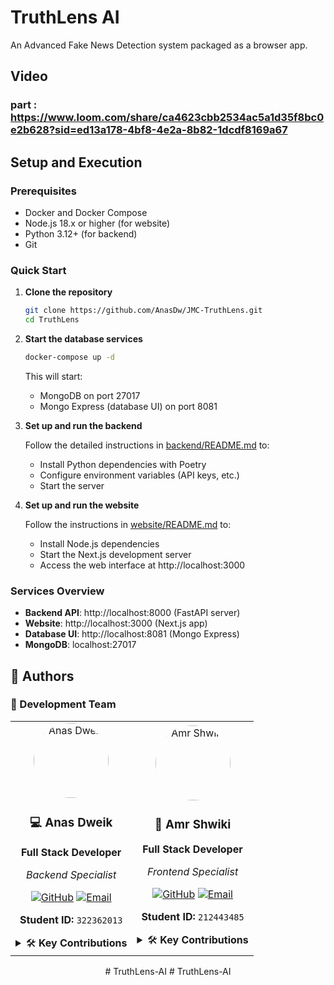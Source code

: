 # TruthLens AI

An Advanced Fake News Detection system packaged as a browser app.

## Video
### part : https://www.loom.com/share/ca4623cbb2534ac5a1d35f8bc0e2b628?sid=ed13a178-4bf8-4e2a-8b82-1dcdf8169a67


## Setup and Execution

### Prerequisites

- Docker and Docker Compose
- Node.js 18.x or higher (for website)
- Python 3.12+ (for backend)
- Git

### Quick Start

1. **Clone the repository**
   ```bash
   git clone https://github.com/AnasDw/JMC-TruthLens.git
   cd TruthLens
   ```

2. **Start the database services**
   ```bash
   docker-compose up -d
   ```
   This will start:
   - MongoDB on port 27017
   - Mongo Express (database UI) on port 8081

3. **Set up and run the backend**
   
   Follow the detailed instructions in [backend/README.md](./backend/README.md) to:
   - Install Python dependencies with Poetry
   - Configure environment variables (API keys, etc.)
   - Start the server

4. **Set up and run the website**
   
   Follow the instructions in [website/README.md](./website/README.md) to:
   - Install Node.js dependencies
   - Start the Next.js development server
   - Access the web interface at http://localhost:3000


### Services Overview

- **Backend API**: http://localhost:8000 (FastAPI server)
- **Website**: http://localhost:3000 (Next.js app)
- **Database UI**: http://localhost:8081 (Mongo Express)
- **MongoDB**: localhost:27017


## 👥 Authors

<div >

### 🚀 Development Team

<table align="center">
<tr>
<td align="center" width="50%">
<a href="https://github.com/Anas-Emad-Dweik">
<img src="https://github.com/Anas-Emad-Dweik.png" width="120px" alt="Anas Dweik" style="border-radius: 50%;"/>
</a>
<br/>
<h3>💻 Anas Dweik</h3>
<p><strong>Full Stack Developer</strong></p>
<p><em>Backend Specialist</em></p>

[![GitHub](https://img.shields.io/badge/GitHub-100000?style=for-the-badge&logo=github&logoColor=white)](https://github.com/Anas-Emad-Dweik)
[![Email](https://img.shields.io/badge/Email-D14836?style=for-the-badge&logo=gmail&logoColor=white)](mailto:aansdw@edu.jmc.ac.il)

**Student ID:** `322362013`

<details>
<summary>🛠️ <strong>Key Contributions</strong></summary>

- 🏗️ **Backend Architecture** - Spring Boot setup & configuration
- 🔐 **Security Implementation** - Authentication & authorization
- 📊 **Database Design** - Entity modeling & relationships
- 🛒 **Order Management** - Checkout flow & order processing
- 📱 **API Development** - RESTful endpoints & controllers

</details>
</td>

<td align="center" width="50%">
<a href="https://github.com/Amr-Shwieky2">
<img src="https://github.com/Amr-Shwieky2.png" width="120px" alt="Amr Shwiki" style="border-radius: 50%;"/>
</a>
<br/>
<h3>🎨 Amr Shwiki</h3>
<p><strong>Full Stack Developer</strong></p>
<p><em>Frontend Specialist</em></p>

[![GitHub](https://img.shields.io/badge/GitHub-100000?style=for-the-badge&logo=github&logoColor=white)](https://github.com/Amr-Shwieky2)
[![Email](https://img.shields.io/badge/Email-D14836?style=for-the-badge&logo=gmail&logoColor=white)](mailto:amrsh@edu.jmc.ac.il)

**Student ID:** `212443485`

<details>
<summary>🛠️ <strong>Key Contributions</strong></summary>

- 🎨 **UI/UX Design** - Modern responsive interface design
- 🌐 **Frontend Development** - Thymeleaf templates & styling
- 📱 **JavaScript Features** - Cart functionality & interactions
- 🎯 **User Experience** - Navigation & user flow optimization
- 📋 **Testing & QA** - Frontend testing & bug fixes

</details>
</td>
</tr>
</table>

</div>

<div align="center"># TruthLens-AI
# TruthLens-AI
